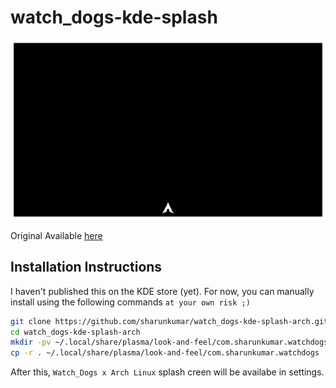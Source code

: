 # watch_dogs-kde-splash

![preview](./contents/previews/splash.gif)

Original Available [here](https://store.kde.org/p/1417004)

## Installation Instructions

I haven't published this on the KDE store (yet). For now, you can manually install using the following commands `at your own risk ;)`

```bash
git clone https://github.com/sharunkumar/watch_dogs-kde-splash-arch.git
cd watch_dogs-kde-splash-arch
mkdir -pv ~/.local/share/plasma/look-and-feel/com.sharunkumar.watchdogs
cp -r . ~/.local/share/plasma/look-and-feel/com.sharunkumar.watchdogs
```

After this, `Watch_Dogs x Arch Linux` splash creen will be availabe in settings.
